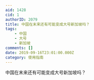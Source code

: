 ```yaml
---
aid: 1428
cid: 1
authorID: 2079
title: 中国在末来还有可能变成大号新加坡吗？
tags:
    - 中国
    - 大号
    - 新加坡
comments: []
date: 2019-09-16T23:01:00.000Z
category: 使用指南
---
```


中国在末来还有可能变成大号新加坡吗？
